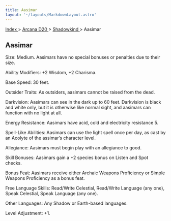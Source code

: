 ```yaml
---
title: Aasimar
layout: '~/layouts/MarkdownLayout.astro'
---
```


[ Index ](/) > [ Arcana D20 ](/arcana.d20.srd) > [ Shadowkind ](/arcana.d20.srd/shadowkind) > Aasimar

##  Aasimar

Size: Medium. Aasimars have no special bonuses or penalties due to their size.

Ability Modifiers: +2 Wisdom, +2 Charisma.

Base Speed: 30 feet.

Outsider Traits: As outsiders, aasimars cannot be raised from the dead.

Darkvision: Aasimars can see in the dark up to 60 feet. Darkvision is black
and white only, but it is otherwise like normal sight, and aasimars can
function with no light at all.

Energy Resistance: Aasimars have acid, cold and electricity resistance 5.

Spell-Like Abilities: Aasimars can use the light spell once per day, as cast
by an Acolyte of the assimar’s character level.

Allegiance: Aasimars must begin play with an allegiance to good.

Skill Bonuses: Aasimars gain a +2 species bonus on Listen and Spot checks.

Bonus Feat: Aasimars receive either Archaic Weapons Proficiency or Simple
Weapons Proficiency as a bonus feat.

Free Language Skills: Read/Write Celestial, Read/Write Language (any one),
Speak Celestial, Speak Language (any one).

Other Languages: Any Shadow or Earth-based languages.

Level Adjustment: +1.

